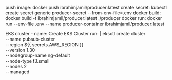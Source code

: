 push image: docker push ibrahimjamil/producer:latest
create secret: kubectl create secret generic producer-secret --from-env-file=.env
docker build: docker build -t ibrahimjamil/producer:latest ./producer
docker run: docker run --env-file .env --name producer-container ibrahimjamil/producer:latest

EKS cluster - name: Create EKS Cluster
run: |
eksctl create cluster \
 --name pubsub-cluster \
 --region ${{ secrets.AWS_REGION }} \
 --version 1.30 \
 --nodegroup-name ng-default \
 --node-type t3.small \
 --nodes 2 \
 --managed
